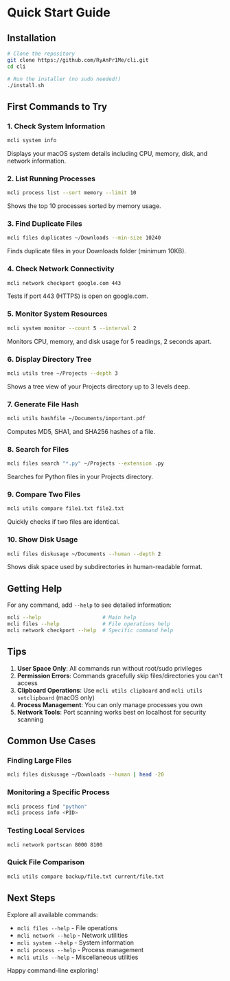 # Quick Start Guide

## Installation

```bash
# Clone the repository
git clone https://github.com/RyAnPr1Me/cli.git
cd cli

# Run the installer (no sudo needed!)
./install.sh
```

## First Commands to Try

### 1. Check System Information
```bash
mcli system info
```
Displays your macOS system details including CPU, memory, disk, and network information.

### 2. List Running Processes
```bash
mcli process list --sort memory --limit 10
```
Shows the top 10 processes sorted by memory usage.

### 3. Find Duplicate Files
```bash
mcli files duplicates ~/Downloads --min-size 10240
```
Finds duplicate files in your Downloads folder (minimum 10KB).

### 4. Check Network Connectivity
```bash
mcli network checkport google.com 443
```
Tests if port 443 (HTTPS) is open on google.com.

### 5. Monitor System Resources
```bash
mcli system monitor --count 5 --interval 2
```
Monitors CPU, memory, and disk usage for 5 readings, 2 seconds apart.

### 6. Display Directory Tree
```bash
mcli utils tree ~/Projects --depth 3
```
Shows a tree view of your Projects directory up to 3 levels deep.

### 7. Generate File Hash
```bash
mcli utils hashfile ~/Documents/important.pdf
```
Computes MD5, SHA1, and SHA256 hashes of a file.

### 8. Search for Files
```bash
mcli files search "*.py" ~/Projects --extension .py
```
Searches for Python files in your Projects directory.

### 9. Compare Two Files
```bash
mcli utils compare file1.txt file2.txt
```
Quickly checks if two files are identical.

### 10. Show Disk Usage
```bash
mcli files diskusage ~/Documents --human --depth 2
```
Shows disk space used by subdirectories in human-readable format.

## Getting Help

For any command, add `--help` to see detailed information:

```bash
mcli --help                    # Main help
mcli files --help              # File operations help
mcli network checkport --help  # Specific command help
```

## Tips

1. **User Space Only**: All commands run without root/sudo privileges
2. **Permission Errors**: Commands gracefully skip files/directories you can't access
3. **Clipboard Operations**: Use `mcli utils clipboard` and `mcli utils setclipboard` (macOS only)
4. **Process Management**: You can only manage processes you own
5. **Network Tools**: Port scanning works best on localhost for security scanning

## Common Use Cases

### Finding Large Files
```bash
mcli files diskusage ~/Downloads --human | head -20
```

### Monitoring a Specific Process
```bash
mcli process find "python"
mcli process info <PID>
```

### Testing Local Services
```bash
mcli network portscan 8000 8100
```

### Quick File Comparison
```bash
mcli utils compare backup/file.txt current/file.txt
```

## Next Steps

Explore all available commands:
- `mcli files --help` - File operations
- `mcli network --help` - Network utilities
- `mcli system --help` - System information
- `mcli process --help` - Process management
- `mcli utils --help` - Miscellaneous utilities

Happy command-line exploring!
